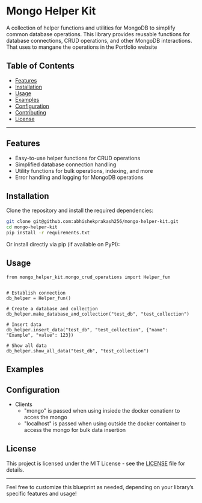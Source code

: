 
# Mongo Helper Kit

A collection of helper functions and utilities for MongoDB to simplify common database operations. This library provides reusable functions for database connections, CRUD operations, and other MongoDB interactions. That uses to mangane the operations in the Portfolio website 

## Table of Contents

- [Features](#features)
- [Installation](#installation)
- [Usage](#usage)
- [Examples](#examples)
- [Configuration](#configuration)
- [Contributing](#contributing)
- [License](#license)

---

## Features

- Easy-to-use helper functions for CRUD operations
- Simplified database connection handling
- Utility functions for bulk operations, indexing, and more
- Error handling and logging for MongoDB operations

## Installation

Clone the repository and install the required dependencies:

```bash
git clone git@github.com:abhishekprakash256/mongo-helper-kit.git
cd mongo-helper-kit
pip install -r requirements.txt
```

Or install directly via pip (if available on PyPI):


## Usage

```
from mongo_helper_kit.mongo_crud_operations import Helper_fun


# Establish connection
db_helper = Helper_fun()

# Create a database and collection
db_helper.make_database_and_collection("test_db", "test_collection")

# Insert data
db_helper.insert_data("test_db", "test_collection", {"name": "Example", "value": 123})

# Show all data
db_helper.show_all_data("test_db", "test_collection")
```

## Examples



## Configuration

- Clients 
    - "mongo" is passed when using insiede the docker conatienr to acces the mongo
    - "localhost" is passed when using outside the docker container to access the mongo for bulk data insertion



## License

This project is licensed under the MIT License - see the [LICENSE](LICENSE) file for details.

---

Feel free to customize this blueprint as needed, depending on your library’s specific features and usage!